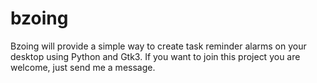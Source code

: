 # bzoing

Bzoing will provide a simple way to create task reminder alarms on your desktop using Python and Gtk3. If you want to join this project you are welcome, just send me a message.

